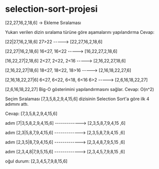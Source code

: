 # selection-sort-projesi
[22,27,16,2,18,6] -> Ekleme Sıralaması

Yukarı verilen dizin sıralama türüne göre aşamalarını yapılandırma
Cevap:

[22|27,16,2,18,6]
27>22 -----> [22,27,16,2,18,6]

[22,27|16,2,18,6]
16<27, 16<22 -----> [16,22,27,2,18,6]

[16,22,27|2,18,6]
2<27, 2<22, 2<16 -----> [2,16,22,27,18,6]

[2,16,22,27|18,6]
18<27, 18<22, 18>16 -----> [2,16,18,22,27,6]

[2,16,18,22,27|6]
6<27, 6<22, 6<18, 6<16 6>2 -----> [2,6,16,18,22,27]

[2,6,16,18,22,27]
Big-O gösterimini yapılandırmasını sağlar.
Cevap: O(n^2)

Seçim Sıralaması
[7,3,5,8,2,9,4,15,6] dizisinin Selection Sort'a göre ilk 4 adımını attı.

Cevap: [7,3,5,8,2,9,4,15,6]

adım [7|3,5,8,2,9,4,15,6] -------------> [2,3,5,8,7,9,4,15 ,6]

adım [2,3|5,8,7,9,4,15,6] -------------> [2,3,5,8,7,9,4,15 ,6]

adım [2,3,5|8,7,9,4,15,6] -------------> [2,3,4,8,7,9,5,15 ,6]

adım [2,3,4,8|7,9,5,15,6] -------------> [2,3,4,5,7,9,8,15 ,6]

oğul durum: [2,3,4,5,7,9,8,15,6]
